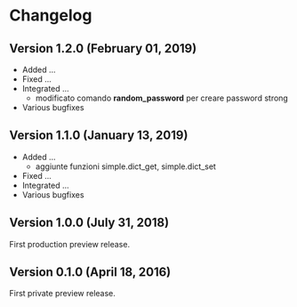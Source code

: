 # Changelog

## Version 1.2.0 (February 01, 2019)

* Added ...
* Fixed ...
* Integrated ...
    * modificato comando **random_password** per creare password strong
* Various bugfixes

## Version 1.1.0 (January 13, 2019)

* Added ...
    * aggiunte funzioni simple.dict_get, simple.dict_set
* Fixed ...
* Integrated ...
* Various bugfixes

## Version 1.0.0 (July 31, 2018)

First production preview release.

## Version 0.1.0 (April 18, 2016)

First private preview release.